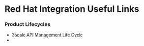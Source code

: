 # Red Hat Integration Useful Links


### Product Lifecycles
- [3scale API Management Life Cycle](https://access.redhat.com/articles/6999674)
- 
